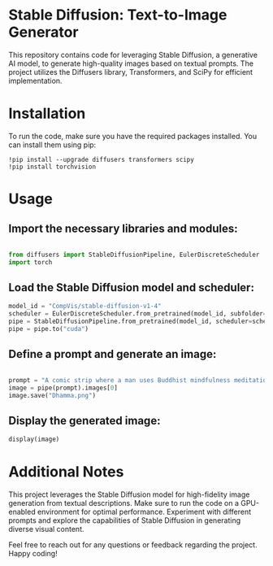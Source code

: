 # Stable Diffusion: Text-to-Image Generator
This repository contains code for leveraging Stable Diffusion, a generative AI model, to generate high-quality images based on textual prompts. The project utilizes the Diffusers library, Transformers, and SciPy for efficient implementation.

# Installation
To run the code, make sure you have the required packages installed. You can install them using pip:

```
!pip install --upgrade diffusers transformers scipy
!pip install torchvision
```

# Usage

## Import the necessary libraries and modules:

```python

from diffusers import StableDiffusionPipeline, EulerDiscreteScheduler
import torch
```

## Load the Stable Diffusion model and scheduler:
```python
model_id = "CompVis/stable-diffusion-v1-4"
scheduler = EulerDiscreteScheduler.from_pretrained(model_id, subfolder="scheduler")
pipe = StableDiffusionPipeline.from_pretrained(model_id, scheduler=scheduler, torch_dtype=torch.float16)
pipe = pipe.to("cuda")
```

## Define a prompt and generate an image:
```python

prompt = "A comic strip where a man uses Buddhist mindfulness meditation to help deal with stress and becomes happy again."
image = pipe(prompt).images[0]
image.save("Dhamma.png")
```
## Display the generated image:
```python
display(image)
```
# Additional Notes
This project leverages the Stable Diffusion model for high-fidelity image generation from textual descriptions.
Make sure to run the code on a GPU-enabled environment for optimal performance.
Experiment with different prompts and explore the capabilities of Stable Diffusion in generating diverse visual content.

Feel free to reach out for any questions or feedback regarding the project. Happy coding!
